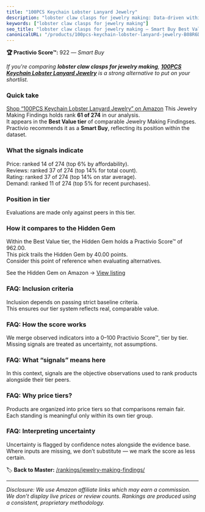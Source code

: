 ```yaml
---
title: "100PCS Keychain Lobster Lanyard Jewelry"
description: "lobster claw clasps for jewelry making: Data-driven within Best Value ranking using the Practivio Score™. Positioned by quality, value, demand, findability, mo…"
keywords: ["lobster claw clasps for jewelry making"]
seo_title: "lobster claw clasps for jewelry making — Smart Buy Best Value (2025)"
canonicalURL: "/products/100pcs-keychain-lobster-lanyard-jewelry-B08R6DQTML/"
---
```


**🏆 Practivio Score™:** 922 — _Smart Buy_


*If you're comparing **lobster claw clasps for jewelry making**, **[100PCS Keychain Lobster Lanyard Jewelry](https://www.amazon.com/dp/B08R6DQTML?tag=practivio-20)** is a strong alternative to put on your shortlist.*
### Quick take
[Shop “100PCS Keychain Lobster Lanyard Jewelry” on Amazon](https://www.amazon.com/dp/B08R6DQTML?tag=practivio-20)
This Jewelry Making Findings holds rank **61 of 274** in our analysis.  
It appears in the **Best Value tier** of comparable Jewelry Making Findingses.  
Practivio recommends it as a **Smart Buy**, reflecting its position within the dataset.

### What the signals indicate
Price: ranked 14 of 274 (top 6% by affordability).  
Reviews: ranked 37 of 274 (top 14% for total count).  
Rating: ranked 37 of 274 (top 14% on star average).  
Demand: ranked 11 of 274 (top 5% for recent purchases).

### Position in tier
Evaluations are made only against peers in this tier.

### How it compares to the Hidden Gem
Within the Best Value tier, the Hidden Gem holds a Practivio Score™ of 962.00.  
This pick trails the Hidden Gem by 40.00 points.  
Consider this point of reference when evaluating alternatives.  

See the Hidden Gem on Amazon → [View listing](https://www.amazon.com/dp/B07TC687GQ?tag=practivio-20)

### FAQ: Inclusion criteria
Inclusion depends on passing strict baseline criteria.  
This ensures our tier system reflects real, comparable value.

### FAQ: How the score works
We merge observed indicators into a 0–100 Practivio Score™, tier by tier.  
Missing signals are treated as uncertainty, not assumptions.

### FAQ: What “signals” means here
In this context, signals are the objective observations used to rank products alongside their tier peers.

### FAQ: Why price tiers?
Products are organized into price tiers so that comparisons remain fair.  
Each standing is meaningful only within its own tier group.

### FAQ: Interpreting uncertainty
Uncertainty is flagged by confidence notes alongside the evidence base.  
Where inputs are missing, we don’t substitute — we mark the score as less certain.


🏷️ **Back to Master:** [/rankings/jewelry-making-findings/](/rankings/jewelry-making-findings/)

---
_Disclosure: We use Amazon affiliate links which may earn a commission. We don’t display live prices or review counts. Rankings are produced using a consistent, proprietary methodology._

